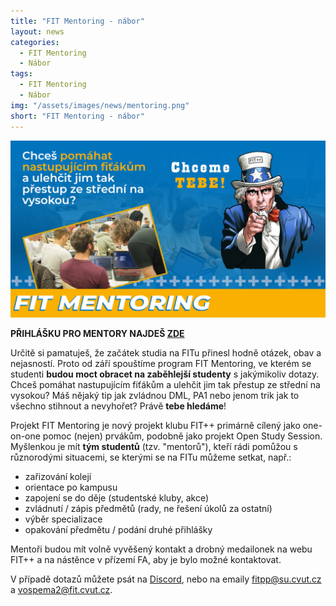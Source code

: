```yaml
---
title: "FIT Mentoring - nábor"
layout: news
categories:
  - FIT Mentoring
  - Nábor
tags:
  - FIT Mentoring
  - Nábor
img: "/assets/images/news/mentoring.png"
short: "FIT Mentoring - nábor"
---
```


![](/assets/images/news/mentoring.png)

**PŘIHLÁŠKU PRO MENTORY NAJDEŠ [ZDE](https://forms.gle/A5j2xrXw8GVemf5DA)**

Určitě si pamatuješ, že začátek studia na FITu přinesl hodně otázek, obav a nejasností. Proto od září spouštíme program FIT Mentoring, ve kterém se studenti **budou moct obracet na zaběhlejší studenty** s jakýmikoliv dotazy.
Chceš pomáhat nastupujícím fiťákům a ulehčit jim tak přestup ze střední na vysokou? Máš nějaký tip jak zvládnou DML, PA1 nebo jenom trik jak to všechno stihnout a nevyhořet? Právě **tebe hledáme**!

Projekt FIT Mentoring je nový projekt klubu FIT++ primárně cílený jako one-on-one pomoc (nejen) prvákům, podobně jako projekt Open Study Session.
Myšlenkou je mít **tým studentů** (tzv. "mentorů"), kteří rádi pomůžou s různorodými situacemi, se kterými se na FITu můžeme setkat, např.:
- zařizování kolejí
- orientace po kampusu
- zapojení se do děje (studentské kluby, akce)
- zvládnutí / zápis předmětů (rady, ne řešení úkolů za ostatní)
- výběr specializace
- opakování předmětu / podání druhé přihlášky

Mentoři budou mít volně vyvěšený kontakt a drobný medailonek na webu FIT++ a na nástěnce v přízemí FA, aby je bylo možné kontaktovat.

V případě dotazů můžete psát na [Discord](https://discord.gg/xZGkU7cct6), nebo na emaily [fitpp@su.cvut.cz](mailto:fitpp@su.cvut.cz) a [vospema2@fit.cvut.cz](mailto:vospema2@fit.cvut.cz).